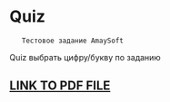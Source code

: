 # Quiz
       Тестовое задание AmaySoft

  Quiz выбрать цифру/букву по заданию
## [LINK TO PDF FILE](https://github.com/AlexDevEdd/Quiz/blob/main/%D0%A2%D0%97%20%D0%A2%D0%B5%D1%81%D1%82%D0%BE%D0%B2%D0%BE%D0%B3%D0%BE%20%D0%B7%D0%B0%D0%B4%D0%B0%D0%BD%D0%B8%D1%8F%20AmayaSoft.pdf)
  
